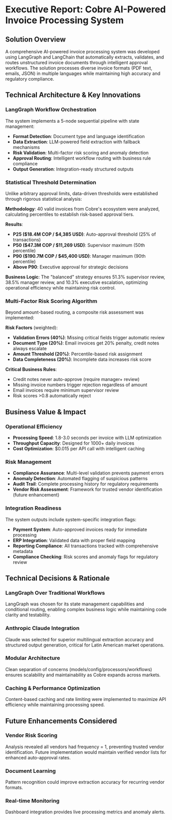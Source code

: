 # Executive Report: Cobre AI-Powered Invoice Processing System

## Solution Overview

A comprehensive AI-powered invoice processing system was developed using LangGraph and LangChain that automatically extracts, validates, and routes unstructured invoice documents through intelligent approval workflows. The solution processes diverse invoice formats (PDF text, emails, JSON) in multiple languages while maintaining high accuracy and regulatory compliance.

## Technical Architecture & Key Innovations

### **LangGraph Workflow Orchestration**
The system implements a 5-node sequential pipeline with state management:
- **Format Detection**: Document type and language identification
- **Data Extraction**: LLM-powered field extraction with fallback mechanisms
- **Risk Validation**: Multi-factor risk scoring and anomaly detection
- **Approval Routing**: Intelligent workflow routing with business rule compliance
- **Output Generation**: Integration-ready structured outputs

### **Statistical Threshold Determination**
Unlike arbitrary approval limits, data-driven thresholds were established through rigorous statistical analysis:

**Methodology**: 40 valid invoices from Cobre's ecosystem were analyzed, calculating percentiles to establish risk-based approval tiers.

**Results**:
- **P25 ($18.4M COP / $4,385 USD)**: Auto-approval threshold (25% of transactions)
- **P50 ($47.3M COP / $11,269 USD)**: Supervisor maximum (50th percentile)
- **P90 ($190.7M COP / $45,400 USD)**: Manager maximum (90th percentile)
- **Above P90**: Executive approval for strategic decisions

**Business Logic**: The "balanced" strategy ensures 51.3% supervisor review, 38.5% manager review, and 10.3% executive escalation, optimizing operational efficiency while maintaining risk control.

### **Multi-Factor Risk Scoring Algorithm**
Beyond amount-based routing, a composite risk assessment was implemented:

**Risk Factors** (weighted):
- **Validation Errors (40%)**: Missing critical fields trigger automatic review
- **Document Type (20%)**: Email invoices get 20% penalty, credit notes always escalate
- **Amount Threshold (20%)**: Percentile-based risk assignment
- **Data Completeness (20%)**: Incomplete data increases risk score

**Critical Business Rules**:
- Credit notes never auto-approve (require manager+ review)
- Missing invoice numbers trigger rejection regardless of amount
- Email invoices require minimum supervisor review
- Risk scores >0.8 automatically reject

## Business Value & Impact

### **Operational Efficiency**
- **Processing Speed**: 1.8-3.0 seconds per invoice with LLM optimization
- **Throughput Capacity**: Designed for 1000+ daily invoices
- **Cost Optimization**: $0.015 per API call with intelligent caching

### **Risk Management**
- **Compliance Assurance**: Multi-level validation prevents payment errors
- **Anomaly Detection**: Automated flagging of suspicious patterns
- **Audit Trail**: Complete processing history for regulatory requirements
- **Vendor Risk Assessment**: Framework for trusted vendor identification (future enhancement)

### **Integration Readiness**
The system outputs include system-specific integration flags:
- **Payment System**: Auto-approved invoices ready for immediate processing
- **ERP Integration**: Validated data with proper field mapping
- **Reporting Compliance**: All transactions tracked with comprehensive metadata
- **Compliance Checking**: Risk scores and anomaly flags for regulatory review

## Technical Decisions & Rationale

### **LangGraph Over Traditional Workflows**
LangGraph was chosen for its state management capabilities and conditional routing, enabling complex business logic while maintaining code clarity and testability.

### **Anthropic Claude Integration**
Claude was selected for superior multilingual extraction accuracy and structured output generation, critical for Latin American market operations.

### **Modular Architecture**
Clean separation of concerns (models/config/processors/workflows) ensures scalability and maintainability as Cobre expands across markets.

### **Caching & Performance Optimization**
Content-based caching and rate limiting were implemented to maximize API efficiency while maintaining processing speed.

## Future Enhancements Considered

### **Vendor Risk Scoring**
Analysis revealed all vendors had frequency = 1, preventing trusted vendor identification. Future implementation would maintain verified vendor lists for enhanced auto-approval rates.

### **Document Learning**
Pattern recognition could improve extraction accuracy for recurring vendor formats.

### **Real-time Monitoring**
Dashboard integration provides live processing metrics and anomaly alerts.

